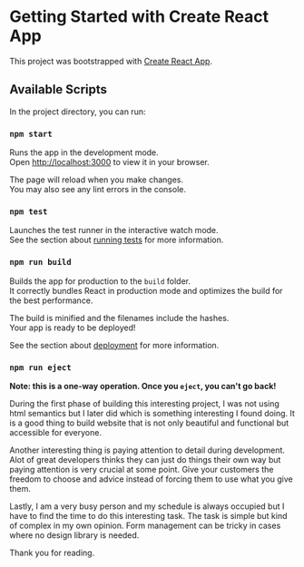 # Getting Started with Create React App

This project was bootstrapped with [Create React App](https://github.com/facebook/create-react-app).

## Available Scripts

In the project directory, you can run:

### `npm start`

Runs the app in the development mode.\
Open [http://localhost:3000](http://localhost:3000) to view it in your browser.

The page will reload when you make changes.\
You may also see any lint errors in the console.

### `npm test`

Launches the test runner in the interactive watch mode.\
See the section about [running tests](https://facebook.github.io/create-react-app/docs/running-tests) for more information.

### `npm run build`

Builds the app for production to the `build` folder.\
It correctly bundles React in production mode and optimizes the build for the best performance.

The build is minified and the filenames include the hashes.\
Your app is ready to be deployed!

See the section about [deployment](https://facebook.github.io/create-react-app/docs/deployment) for more information.

### `npm run eject`

**Note: this is a one-way operation. Once you `eject`, you can't go back!**

During the first phase of building this interesting project, I was not using html semantics but I later did which is something interesting I found doing. It is a good thing to build website that is not only beautiful and functional but accessible for everyone.

Another interesting thing is paying attention to detail during development.  Alot of great developers thinks they can just do things their own way but paying attention is very crucial at some point. Give your customers the freedom to choose and advice instead of forcing them to use what you give them.

Lastly, I am a very busy person and my schedule is always occupied but I have to find the time to do this interesting task.  The task is simple but kind of complex in my own opinion. Form management can be tricky in cases where no design library is needed. 

Thank you for reading.
